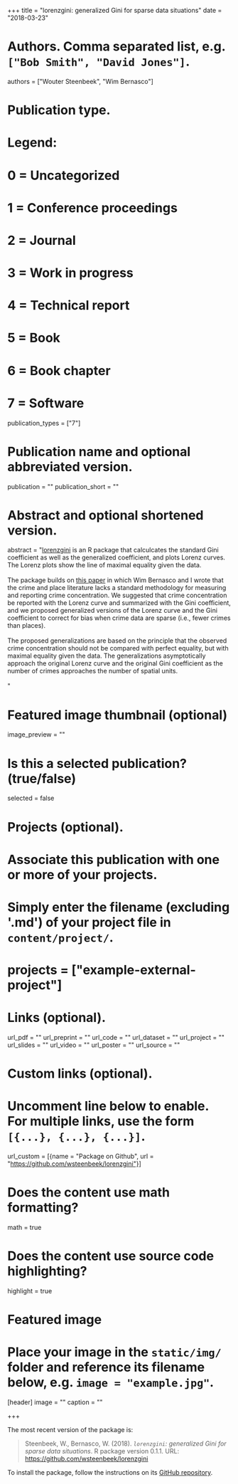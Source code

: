 +++
title = "lorenzgini: generalized Gini for sparse data situations"
date = "2018-03-23"

# Authors. Comma separated list, e.g. `["Bob Smith", "David Jones"]`.
authors = ["Wouter Steenbeek", "Wim Bernasco"]

# Publication type.
# Legend:
# 0 = Uncategorized
# 1 = Conference proceedings
# 2 = Journal
# 3 = Work in progress
# 4 = Technical report
# 5 = Book
# 6 = Book chapter
# 7 = Software
publication_types = ["7"]

# Publication name and optional abbreviated version.
publication = ""
publication_short = ""

# Abstract and optional shortened version.
abstract = "[lorenzgini](https://github.com/wsteenbeek/lorenzgini) is an R package that calculcates the standard Gini coefficient as well as the generalized coefficient, and plots Lorenz curves. The Lorenz plots show the line of maximal equality given the data.<br><br>The package builds on [this paper](https://doi.org/10.1007/s10940-016-9324-7) in which Wim Bernasco and I wrote that the crime and place literature lacks a standard methodology for measuring and reporting crime concentration. We suggested that crime concentration be reported with the Lorenz curve and summarized with the Gini coefficient, and we proposed generalized versions of the Lorenz curve and the Gini coefficient to correct for bias when crime data are sparse (i.e., fewer crimes than places).<br><br>The proposed generalizations are based on the principle that the observed crime concentration should not be compared with perfect equality, but with maximal equality given the data. The generalizations asymptotically approach the original Lorenz curve and the original Gini coefficient as the number of crimes approaches the number of spatial units.<br><br>"

# Featured image thumbnail (optional)
image_preview = ""

# Is this a selected publication? (true/false)
selected = false

# Projects (optional).
#   Associate this publication with one or more of your projects.
#   Simply enter the filename (excluding '.md') of your project file in `content/project/`.
# projects = ["example-external-project"]

# Links (optional).
url_pdf = ""
url_preprint = ""
url_code = ""
url_dataset = ""
url_project = ""
url_slides = ""
url_video = ""
url_poster = ""
url_source = ""

# Custom links (optional).
#   Uncomment line below to enable. For multiple links, use the form `[{...}, {...}, {...}]`.
url_custom = [{name = "Package on Github", url = "https://github.com/wsteenbeek/lorenzgini"}]

# Does the content use math formatting?
math = true

# Does the content use source code highlighting?
highlight = true

# Featured image
# Place your image in the `static/img/` folder and reference its filename below, e.g. `image = "example.jpg"`.
[header]
image = ""
caption = ""

+++

The most recent version of the package is:

> Steenbeek, W., Bernasco, W. (2018). *`lorenzgini`: generalized Gini for sparse data situations*. R package version 0.1.1. URL: <https://github.com/wsteenbeek/lorenzgini>

To install the package, follow the instructions on its [GitHub repository](https://github.com/wsteenbeek/lorenzgini).